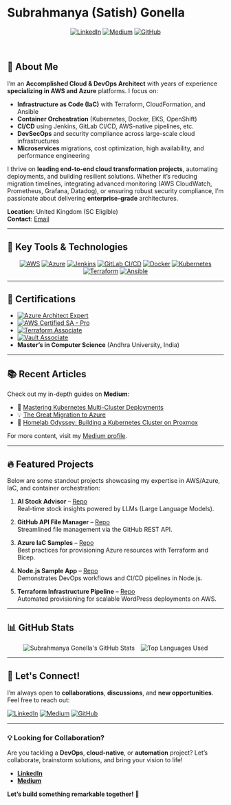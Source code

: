 # Subrahmanya (Satish) Gonella

<div align="center">

[![LinkedIn](https://img.shields.io/badge/-Connect-blue?style=for-the-badge&logo=linkedin&logoColor=white)](https://linkedin.com/in/satishgonella)
[![Medium](https://img.shields.io/badge/-Articles-black?style=for-the-badge&logo=medium&logoColor=white)](https://medium.com/@ssatish.gonella)
[![GitHub](https://img.shields.io/badge/-Projects-lightgrey?style=for-the-badge&logo=GitHub&logoColor=white)](https://github.com/satishgonella2024)

</div>

<br />

## 👋 About Me

I’m an **Accomplished Cloud & DevOps Architect** with years of experience **specializing in AWS and Azure** platforms. I focus on:

- **Infrastructure as Code (IaC)** with Terraform, CloudFormation, and Ansible  
- **Container Orchestration** (Kubernetes, Docker, EKS, OpenShift)  
- **CI/CD** using Jenkins, GitLab CI/CD, AWS-native pipelines, etc.  
- **DevSecOps** and security compliance across large-scale cloud infrastructures  
- **Microservices** migrations, cost optimization, high availability, and performance engineering  

I thrive on **leading end-to-end cloud transformation projects**, automating deployments, and building resilient solutions. Whether it’s reducing migration timelines, integrating advanced monitoring (AWS CloudWatch, Prometheus, Grafana, Datadog), or ensuring robust security compliance, I’m passionate about delivering **enterprise-grade** architectures.

**Location**: United Kingdom (SC Eligible)  
**Contact**: [Email](mailto:satishgs@outlook.com)  

---

## 🔑 Key Tools & Technologies

<div align="center">

[![AWS](https://img.shields.io/badge/AWS-232F3E?style=for-the-badge&logo=amazonaws&logoColor=white)](https://aws.amazon.com/)
[![Azure](https://img.shields.io/badge/Azure-0078D4.svg?style=for-the-badge&logo=microsoft-azure&logoColor=white)](https://azure.microsoft.com/)
[![Jenkins](https://img.shields.io/badge/Jenkins-D24939.svg?style=for-the-badge&logo=Jenkins&logoColor=white)](https://www.jenkins.io/)
[![GitLab CI/CD](https://img.shields.io/badge/GitLab%20CI/CD-FC6D26?style=for-the-badge&logo=gitlab&logoColor=white)](https://about.gitlab.com/)
[![Docker](https://img.shields.io/badge/Docker-2496ED.svg?style=for-the-badge&logo=docker&logoColor=white)](https://www.docker.com/)
[![Kubernetes](https://img.shields.io/badge/Kubernetes-326CE5.svg?style=for-the-badge&logo=Kubernetes&logoColor=white)](https://kubernetes.io/)
[![Terraform](https://img.shields.io/badge/Terraform-844FBA.svg?style=for-the-badge&logo=terraform&logoColor=white)](https://www.terraform.io/)
[![Ansible](https://img.shields.io/badge/Ansible-EE0000?style=for-the-badge&logo=ansible&logoColor=white)](https://www.ansible.com/)

</div>

---

## 🏅 Certifications

- [![Azure Architect Expert](https://img.shields.io/badge/Microsoft%20Certified-Azure%20Solutions%20Architect%20Expert-0078D4?style=flat&logo=microsoft-azure&logoColor=white)](https://docs.microsoft.com/en-us/learn/certifications/azure-solutions-architect/)
- [![AWS Certified SA - Pro](https://img.shields.io/badge/AWS%20Certified-Solutions%20Architect%20Professional-FF9900?style=flat&logo=amazon-aws&logoColor=white)](https://aws.amazon.com/certification/certified-solutions-architect-professional/)
- [![Terraform Associate](https://img.shields.io/badge/HashiCorp%20Certified-Terraform%20Associate%20003-844FBA?style=flat&logo=terraform&logoColor=white)](https://www.hashicorp.com/certification/terraform)
- [![Vault Associate](https://img.shields.io/badge/HashiCorp%20Certified-Vault%20Associate%20002-000000?style=flat&logo=vault&logoColor=white)](https://www.hashicorp.com/certification/vault)
- **Master’s in Computer Science** (Andhra University, India)

---

## 📚 Recent Articles

Check out my in-depth guides on **Medium**:

- 🌟 [Mastering Kubernetes Multi-Cluster Deployments](https://medium.com/@ssatish.gonella/mastering-kubernetes-multi-cluster-deployments)  
- 💡 [The Great Migration to Azure](https://medium.com/@ssatish.gonella/the-great-migration-to-azure)  
- 📖 [Homelab Odyssey: Building a Kubernetes Cluster on Proxmox](https://medium.com/@ssatish.gonella/homelab-odyssey-building-a-kubernetes-cluster-on-proxmox)

For more content, visit my [Medium profile](https://medium.com/@ssatish.gonella).

---

## 🔥 Featured Projects

Below are some standout projects showcasing my expertise in AWS/Azure, IaC, and container orchestration:

1. **AI Stock Advisor** – [Repo](https://github.com/satishgonella2024/ai-stock-advisor)  
   Real-time stock insights powered by LLMs (Large Language Models).

2. **GitHub API File Manager** – [Repo](https://github.com/satishgonella2024/github-api-file-manager)  
   Streamlined file management via the GitHub REST API.

3. **Azure IaC Samples** – [Repo](https://github.com/satishgonella2024/Azure-IaC-Samples)  
   Best practices for provisioning Azure resources with Terraform and Bicep.

4. **Node.js Sample App** – [Repo](https://github.com/satishgonella2024/nodes-Sample-App)  
   Demonstrates DevOps workflows and CI/CD pipelines in Node.js.

5. **Terraform Infrastructure Pipeline** – [Repo](https://github.com/satishgonella2024/terra-infra-creation)  
   Automated provisioning for scalable WordPress deployments on AWS.

---

## 📊 GitHub Stats

<div align="center">
  <img
    src="https://github-readme-stats.vercel.app/api?username=satishgonella2024&show_icons=true&theme=radical&count_private=true"
    alt="Subrahmanya Gonella's GitHub Stats"
    style="max-width: 100%; margin: 0 5px;"
  />
  <img
    src="https://github-readme-stats.vercel.app/api/top-langs/?username=satishgonella2024&layout=compact&theme=radical"
    alt="Top Languages Used"
    style="max-width: 100%; margin: 0 5px;"
  />
</div>

---

## 🤝 Let's Connect!

I’m always open to **collaborations**, **discussions**, and **new opportunities**. Feel free to reach out:

[![LinkedIn](https://img.shields.io/badge/LinkedIn-0077B5?style=flat&logo=linkedin&logoColor=white)](https://linkedin.com/in/satishgonella)
[![Medium](https://img.shields.io/badge/Medium-12100E?style=flat&logo=medium&logoColor=white)](https://medium.com/@ssatish.gonella)
[![GitHub](https://img.shields.io/badge/GitHub-181717?style=flat&logo=github&logoColor=white)](https://github.com/satishgonella2024)

---

### 💡 Looking for Collaboration?

Are you tackling a **DevOps**, **cloud-native**, or **automation** project? Let’s collaborate, brainstorm solutions, and bring your vision to life!

- **[LinkedIn](https://linkedin.com/in/satishgonella)**  
- **[Medium](https://medium.com/@ssatish.gonella)**

**Let’s build something remarkable together!** 🚀
